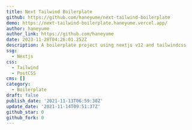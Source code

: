 ```yaml
---
title: Next Tailwind Boilerplate
github: https://github.com/haneyume/next-tailwind-boilerplate
demo: https://next-tailwind-boilerplate.haneyume.vercel.app/
author: haneyume
author_link: https://github.com/haneyume
date: 2023-11-28T04:26:01.252Z
description: A boilerplate project using nextjs v12 and tailwindcss
ssg:
  - Nextjs
css:
  - Tailwind
  - PostCSS
cms: []
category:
  - Boilerplate
draft: false
publish_date: '2021-11-13T06:59:30Z'
update_date: '2021-11-14T09:51:37Z'
github_star: 0
github_fork: 0
---
```

